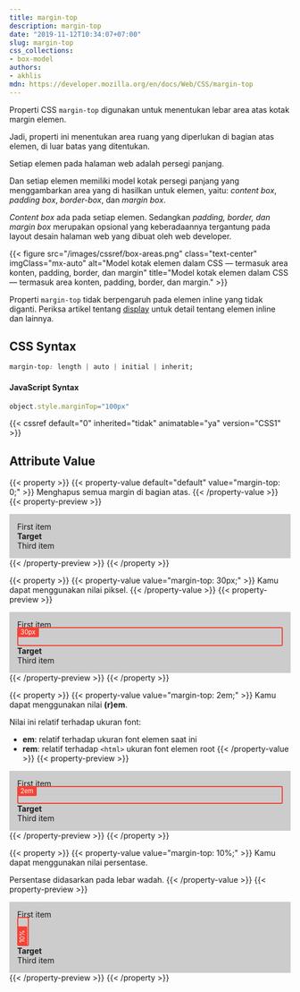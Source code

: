 ```yaml
---
title: margin-top
description: margin-top
date: "2019-11-12T10:34:07+07:00"
slug: margin-top
css_collections:
- box-model
authors:
- akhlis
mdn: https://developer.mozilla.org/en/docs/Web/CSS/margin-top
---
```


Properti CSS `margin-top` digunakan untuk menentukan lebar area atas kotak margin elemen.

Jadi, properti ini menentukan area ruang yang diperlukan di bagian atas elemen, di luar batas yang ditentukan.

Setiap elemen pada halaman web adalah persegi panjang.

Dan setiap elemen memiliki model kotak persegi panjang yang menggambarkan area yang di hasilkan untuk elemen, yaitu:
_content box_, _padding box_, _border-box_, dan _margin box_.

_Content box_ ada pada setiap elemen. Sedangkan _padding, border, dan margin box_ merupakan opsional yang keberadaannya
tergantung pada layout desain halaman web yang dibuat oleh web developer.

{{< figure src="/images/cssref/box-areas.png" class="text-center" imgClass="mx-auto" alt="Model kotak elemen dalam CSS — termasuk area konten, padding, border, dan margin" title="Model kotak elemen dalam CSS — termasuk area konten, padding, border, dan margin." >}}

Properti `margin-top` tidak berpengaruh pada elemen inline yang tidak diganti. Periksa artikel tentang
[display](/cssref/display/) untuk detail tentang elemen inline dan lainnya.

## CSS Syntax
```css
margin-top: length | auto | initial | inherit;
```

#### JavaScript Syntax
```js
object.style.marginTop="100px"
```

{{< cssref default="0" inherited="tidak" animatable="ya" version="CSS1" >}}

## Attribute Value

{{< property >}}
{{< property-value default="default" value="margin-top: 0;" >}}
Menghapus semua margin di bagian atas.
{{< /property-value >}}
{{< property-preview >}}
<div class="property__example margin-top " id="margin-top-0">
  <div class="block block--pink text-sm leading-tight bg-pink-100 p-4">First item</div>
  <div class="block block--alpha text-sm leading-tight bg-green-100 p-4"><strong>Target </strong>
    <div class="box box--plum"></div>
  </div>
  <div class="block block--yellow text-sm leading-tight bg-yellow-100 p-4">Third item</div>
</div>
{{< /property-preview >}}
{{< /property >}}

{{< property >}}
{{< property-value value="margin-top: 30px;" >}}
Kamu dapat menggunakan nilai piksel.
{{< /property-value >}}
{{< property-preview >}}
<div class="property__example margin-top " id="margin-top-30px">
  <div class="block block--pink text-sm leading-tight bg-pink-100 p-4">First item</div>
  <div class="block block--alpha text-sm leading-tight bg-green-100 p-4"><strong>Target </strong>
    <div class="box box--plum"></div>
  </div>
  <div class="block block--yellow text-sm leading-tight bg-yellow-100 p-4">Third item</div>
</div>
{{< /property-preview >}}
{{< /property >}}

{{< property >}}
{{< property-value value="margin-top: 2em;" >}}
Kamu dapat menggunakan nilai __(r)em__.

Nilai ini relatif terhadap ukuran font:

- __em__: relatif terhadap ukuran font elemen saat ini
- __rem__: relatif terhadap `<html>` ukuran font elemen root
{{< /property-value >}}
{{< property-preview >}}
<div class="property__example margin-top relative" id="margin-top-2em">
  <div class="block block--pink text-sm leading-tight bg-pink-100 p-4">First item</div>
  <div class="block block--alpha text-sm leading-tight bg-green-100 p-4"><strong>Target </strong>
    <div class="box box--plum"></div>
  </div>
  <div class="block block--yellow text-sm leading-tight bg-yellow-100 p-4">Third item</div>
</div>
{{< /property-preview >}}
{{< /property >}}

{{< property >}}
{{< property-value value="margin-top: 10%;" >}}
Kamu dapat menggunakan nilai persentase.

Persentase didasarkan pada lebar wadah.
{{< /property-value >}}
{{< property-preview >}}
<div class="property__example margin-top relative" id="margin-top-10">
  <div class="block block--pink text-sm leading-tight bg-pink-100 p-4">First item</div>
  <div class="block block--alpha text-sm leading-tight bg-green-100 p-4"><strong>Target </strong>
    <div class="box box--plum"></div>
  </div>
  <div class="block block--yellow text-sm leading-tight bg-yellow-100 p-4">Third item</div>
</div>
{{< /property-preview >}}
{{< /property >}}

<style type="text/css">
  .box {
    border: 2px solid #f44336;
    border-radius: 3px;
  }

  .box:before {
    background: #f44336;
    border-radius: 1px 0 2px 0;
    color: #fff;
    content: "";
    display: inline-block;
    font-size: 0.8em;
    padding: 0 6px 2px 4px;
    vertical-align: top;
  }

  .margin-top {
    background: hsl(0, 0%, 80%);
    padding: 1em;
  }

  .margin-top .block {
    border-radius: 0;
  }

  .margin-top .block--alpha {
    position: relative;
  }

  .margin-top .box {
    left: 0;
    position: absolute;
    right: 0;
    top: 0;
    transform: translateY(-100%);
  }

  #margin-top-0 .box {
    display: none;
  }

  #margin-top-30px .block--alpha {
    margin-top: 30px;
  }

  #margin-top-30px .box {
    height: 30px;
  }

  #margin-top-30px .box:before {
    content: "30px";
  }

  #margin-top-2em .block--alpha {
    margin-top: 2em;
  }

  #margin-top-2em .box {
    height: 2em;
  }

  #margin-top-2em .box:before {
    content: "2em";
  }

  #margin-top-10 .block--alpha {
    margin-top: 10%;
  }

  #margin-top-10 .box {
    height: 100%;
    transform: rotate(-90deg);
    transform-origin: top left;
    width: 10%;
  }

  #margin-top-10 .box:before {
    content: "10%";
  }
</style>